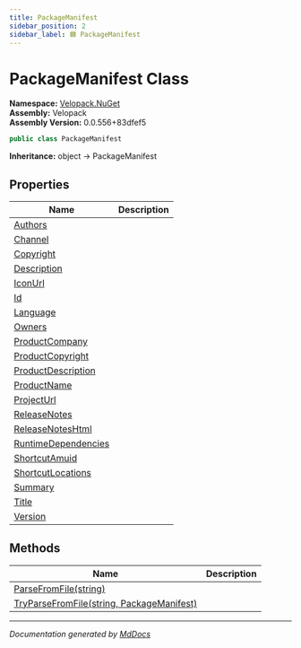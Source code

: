 ```yaml
---
title: PackageManifest
sidebar_position: 2
sidebar_label: 🟦 PackageManifest
---
```

<!--  
  <auto-generated>   
    The contents of this file were generated by a tool.  
    Changes to this file may be list if the file is regenerated  
  </auto-generated>   
-->

# PackageManifest Class

**Namespace:** [Velopack.NuGet](../index.md)  
**Assembly:** Velopack  
**Assembly Version:** 0.0.556+83dfef5

```csharp
public class PackageManifest
```

**Inheritance:** object → PackageManifest

## Properties

| Name                                                     | Description |
| -------------------------------------------------------- | ----------- |
| [Authors](properties/Authors.md)                         |             |
| [Channel](properties/Channel.md)                         |             |
| [Copyright](properties/Copyright.md)                     |             |
| [Description](properties/Description.md)                 |             |
| [IconUrl](properties/IconUrl.md)                         |             |
| [Id](properties/Id.md)                                   |             |
| [Language](properties/Language.md)                       |             |
| [Owners](properties/Owners.md)                           |             |
| [ProductCompany](properties/ProductCompany.md)           |             |
| [ProductCopyright](properties/ProductCopyright.md)       |             |
| [ProductDescription](properties/ProductDescription.md)   |             |
| [ProductName](properties/ProductName.md)                 |             |
| [ProjectUrl](properties/ProjectUrl.md)                   |             |
| [ReleaseNotes](properties/ReleaseNotes.md)               |             |
| [ReleaseNotesHtml](properties/ReleaseNotesHtml.md)       |             |
| [RuntimeDependencies](properties/RuntimeDependencies.md) |             |
| [ShortcutAmuid](properties/ShortcutAmuid.md)             |             |
| [ShortcutLocations](properties/ShortcutLocations.md)     |             |
| [Summary](properties/Summary.md)                         |             |
| [Title](properties/Title.md)                             |             |
| [Version](properties/Version.md)                         |             |

## Methods

| Name                                                                     | Description |
| ------------------------------------------------------------------------ | ----------- |
| [ParseFromFile(string)](methods/ParseFromFile.md)                        |             |
| [TryParseFromFile(string, PackageManifest)](methods/TryParseFromFile.md) |             |

___

*Documentation generated by [MdDocs](https://github.com/ap0llo/mddocs)*
